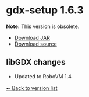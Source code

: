# gdx-setup 1.6.3

**Note:** This version is obsolete.

* [Download JAR](https://github.com/JavaCakeGames/gdx-setup-archive/raw/main/gdx-setup_1.6.3.jar)
* [Download source](https://github.com/JavaCakeGames/gdx-setup-archive/raw/main/sources/gdx-setup_1.6.3.zip)

## libGDX changes

- Updated to RoboVM 1.4

[🠔 Back to version list](https://javacakegames.github.io/gdx-setup-archive/)
